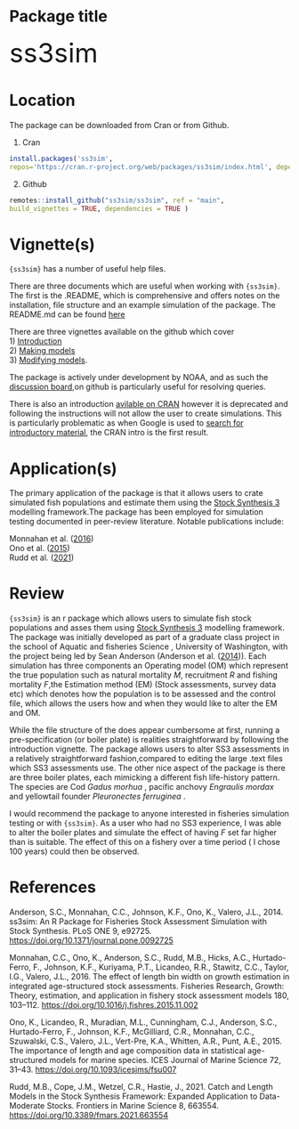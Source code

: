 
# Package title

<font size = "20">ss3sim</font>

# Location

The package can be downloaded from Cran or from Github.  

1. Cran


```r 
install.packages('ss3sim',
repos='https://cran.r-project.org/web/packages/ss3sim/index.html', dependencies=TRUE)
```

2.  Github

```r
remotes::install_github("ss3sim/ss3sim", ref = "main",
build_vignettes = TRUE, dependencies = TRUE )
```

# Vignette(s)

`{ss3sim}` has a number of useful help files.

There are three documents which are useful when working with `{ss3sim}`.
The first is the .README, which is comprehensive and offers notes on the
installation, file structure and an example simulation of the package.
The README.md can be found
[here](https://github.com/ss3sim/ss3sim/blob/main/README.md)

There are three vignettes available on the github which cover  
1)
[Introduction](https://ss3sim.github.io/ss3sim/articles/introduction.html)  
2) [Making
models](https://github.com/ss3sim/ss3sim/blob/main/vignettes/making-models.Rmd)  
3) [Modifying
models](https://github.com/ss3sim/ss3sim/blob/main/vignettes/modifying-models.Rmd).

The package is actively under development by NOAA, and as such the
[discussion board](https://github.com/ss3sim/ss3sim/discussions),on
github is particularly useful for resolving queries.

There is also an introduction [avilable on
CRAN](https://cran.r-project.org/web/packages/ss3sim/vignettes/introduction.html)
however it is deprecated and following the instructions will not allow
the user to create simulations. This is particularly problematic as when
Google is used to [search for introductory
material](https://www.google.com/search?q=introduction+to+ss3sim&oq=introduction+to+ss3sim&aqs=chrome..69i57j69i60l2.4403j0j7&sourceid=chrome&ie=UTF-8),
the CRAN intro is the first result.

# Application(s)

The primary application of the package is that it allows users to crate
simulated fish populations and estimate them using the [Stock Synthesis
3](https://nmfs-stock-synthesis.github.io/doc/SS330_User_Manual.html)
modelling framework.The package has been employed for simulation testing
documented in peer-review literature. Notable publications include:

Monnahan et al. ([2016](#ref-monnahan_effect_2016))  
Ono et al. ([2015](#ref-ono_importance_2015))  
Rudd et al. ([2021](#ref-rudd_catch_2021))

# Review

`{ss3sim}` is an r package which allows users to simulate fish stock
populations and asses them using [Stock Synthesis
3](https://nmfs-stock-synthesis.github.io/doc/SS330_User_Manual.html)
modelling framework. The package was initially developed as part of a
graduate class project in the school of Aquatic and fisheries Science ,
University of Washington, with the project being led by Sean Anderson
(Anderson et al. ([2014](#ref-anderson_ss3sim_2014))). Each simulation
has three components an Operating model (OM) which represent the true
population such as natural mortality *M*, recruitment *R* and fishing
mortality *F*,the Estimation method (EM) (Stock assessments, survey data
etc) which denotes how the population is to be assessed and the control
file, which allows the users how and when they would like to alter the
EM and OM.

While the file structure of the does appear cumbersome at first, running
a pre-specification (or boiler plate) is realities straightforward by
following the introduction vignette. The package allows users to alter
SS3 assessments in a relatively straightforward fashion,compared to
editing the large .text files which SS3 assessments use. The other nice
aspect of the package is there are three boiler plates, each mimicking a
different fish life-history pattern. The species are Cod *Gadus morhua*
, pacific anchovy *Engraulis mordax* and yellowtail founder
*Pleuronectes ferruginea* .

I would recommend the package to anyone interested in fisheries
simulation testing or with `{ss3sim}`. As a user who had no SS3
experience, I was able to alter the boiler plates and simulate the
effect of having *F* set far higher than is suitable. The effect of this
on a fishery over a time period ( I chose 100 years) could then be
observed.

# References

Anderson, S.C., Monnahan, C.C., Johnson, K.F., Ono, K., Valero, J.L.,
2014. ss3sim: An R Package for Fisheries Stock Assessment Simulation
with Stock Synthesis. PLoS ONE 9, e92725.
<https://doi.org/10.1371/journal.pone.0092725>

Monnahan, C.C., Ono, K., Anderson, S.C., Rudd, M.B., Hicks, A.C.,
Hurtado-Ferro, F., Johnson, K.F., Kuriyama, P.T., Licandeo, R.R.,
Stawitz, C.C., Taylor, I.G., Valero, J.L., 2016. The effect of length
bin width on growth estimation in integrated age-structured stock
assessments. Fisheries Research, Growth: Theory, estimation, and
application in fishery stock assessment models 180, 103–112.
<https://doi.org/10.1016/j.fishres.2015.11.002>

Ono, K., Licandeo, R., Muradian, M.L., Cunningham, C.J., Anderson, S.C.,
Hurtado-Ferro, F., Johnson, K.F., McGilliard, C.R., Monnahan, C.C.,
Szuwalski, C.S., Valero, J.L., Vert-Pre, K.A., Whitten, A.R., Punt,
A.E., 2015. The importance of length and age composition data in
statistical age-structured models for marine species. ICES Journal of
Marine Science 72, 31–43. <https://doi.org/10.1093/icesjms/fsu007>

Rudd, M.B., Cope, J.M., Wetzel, C.R., Hastie, J., 2021. Catch and Length
Models in the Stock Synthesis Framework: Expanded Application to
Data-Moderate Stocks. Frontiers in Marine Science 8, 663554.
<https://doi.org/10.3389/fmars.2021.663554>

